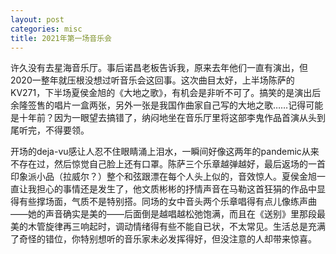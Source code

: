 ```yaml
---
layout: post
categories: misc
title: 2021年第一场音乐会
---
```


许久没有去星海音乐厅。事后诺昌老板告诉我，原来去年他们一直有演出，但2020一整年就压根没想过听音乐会这回事。这次曲目太好，上半场陈萨的KV271，下半场夏侯金旭的《大地之歌》，有机会是非听不可了。搞笑的是演出后余隆签售的唱片一盒两张，另外一张是我国作曲家自己写的大地之歌……记得可能是十年前？因为一眼望去搞错了，纳闷地坐在音乐厅里将这部李鬼作品首演从头到尾听完，不得要领。

开场的deja-vu感让人忍不住眼睛涌上泪水，一瞬间好像这两年的pandemic从来不存在过，然后惊觉自己脸上还有口罩。陈萨三个乐章越弹越好，最后返场的一首印象派小品（拉威尔？）整个和弦跟漂在每个人头上似的，音效惊人。夏侯金旭一直让我担心的事情还是发生了，他文质彬彬的抒情声音在马勒这首狂狷的作品中显得有些撑场面，气质不是特别搭。同场的女中音头两个乐章唱得有点儿像练声曲——她的声音确实是美的——后面倒是越唱越松弛饱满，而且在《送别》里那段最美的木管旋律再三响起时，调动情绪得有些不能自已状，不太常见。生活总是充满了奇怪的错位，你特别想听的音乐家未必发挥得好，但没注意的人却带来惊喜。
